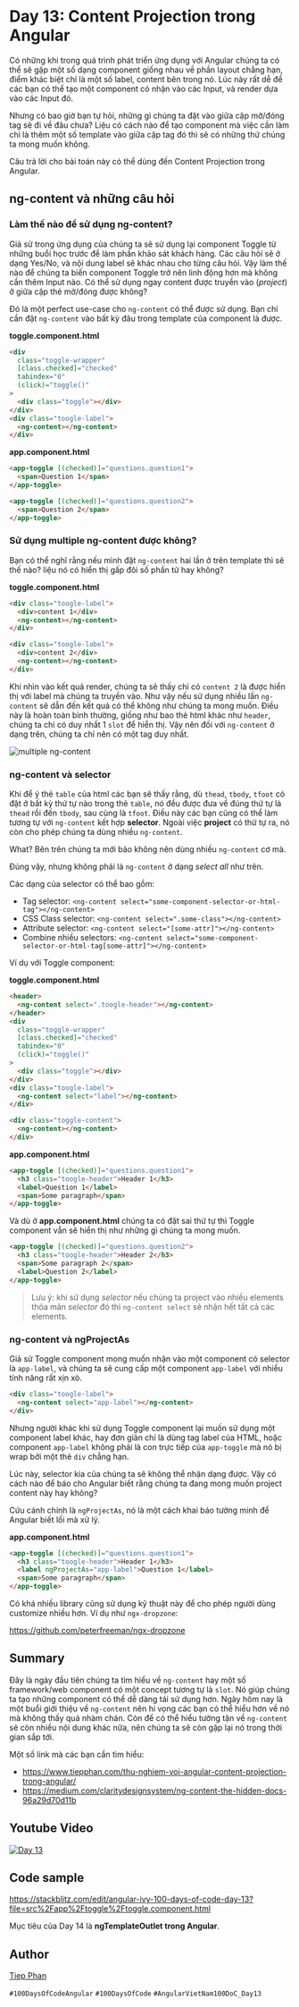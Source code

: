 # Day 13: Content Projection trong Angular

Có những khi trong quá trình phát triển ứng dụng với Angular chúng ta có thể sẽ gặp một số dạng component giống nhau về phần layout chẳng hạn, điểm khác biệt chỉ là một số label, content bên trong nó. Lúc này rất dễ để các bạn có thể tạo một component có nhận vào các Input, và render dựa vào các Input đó.

Nhưng có bao giờ bạn tự hỏi, những gì chúng ta đặt vào giữa cặp mở/đóng tag sẽ đi về đâu chưa? Liệu có cách nào để tạo component mà việc cần làm chỉ là thêm một số template vào giữa cặp tag đó thì sẽ có những thứ chúng ta mong muốn không.

Câu trả lời cho bài toán này có thể dùng đến Content Projection trong Angular.

## ng-content và những câu hỏi

### Làm thế nào để sử dụng ng-content?

Giả sử trong ứng dụng của chúng ta sẽ sử dụng lại component Toggle từ những buổi học trước để làm phần khảo sát khách hàng. Các câu hỏi sẽ ở dạng Yes/No, và nội dung label sẽ khác nhau cho từng câu hỏi. Vậy làm thế nào để chúng ta biến component Toggle trở nên linh động hơn mà không cần thêm Input nào. Có thể sử dụng ngay content được truyền vào (_project_) ở giữa cặp thẻ mở/đóng được không?

Đó là một perfect use-case cho `ng-content` có thể được sử dụng. Bạn chỉ cần đặt `ng-content` vào bất kỳ đâu trong template của component là được.

**toggle.component.html**

```html
<div
  class="toggle-wrapper"
  [class.checked]="checked"
  tabindex="0"
  (click)="toggle()"
>
  <div class="toggle"></div>
</div>
<div class="toogle-label">
  <ng-content></ng-content>
</div>
```

**app.component.html**

```html
<app-toggle [(checked)]="questions.question1">
  <span>Question 1</span>
</app-toggle>

<app-toggle [(checked)]="questions.question2">
  <span>Question 2</span>
</app-toggle>
```

### Sử dụng multiple ng-content được không?

Bạn có thể nghĩ rằng nếu mình đặt `ng-content` hai lần ở trên template thì sẽ thế nào? liệu nó có hiển thị gấp đôi số phần tử hay không?

**toggle.component.html**

```html
<div class="toogle-label">
  <div>content 1</div>
  <ng-content></ng-content>
</div>

<div class="toogle-label">
  <div>content 2</div>
  <ng-content></ng-content>
</div>
```

Khi nhìn vào kết quả render, chúng ta sẽ thấy chỉ có `content 2` là được hiển thị với label mà chúng ta truyền vào. Như vậy nếu sử dụng nhiều lần `ng-content` sẽ dẫn đến kết quả có thể không như chúng ta mong muốn. Điều này là hoàn toàn bình thường, giống như bao thẻ html khác như `header`, chúng ta chỉ có duy nhất 1 `slot` để hiển thị. Vậy nên đối với `ng-content` ở dạng trên, chúng ta chỉ nên có một tag duy nhất.

![multiple ng-content](assets/ng100doc-d013-multiple-ng-content.png)

### ng-content và selector

Khi để ý thẻ `table` của html các bạn sẽ thấy rằng, dù `thead`, `tbody`, `tfoot` có đặt ở bất kỳ thứ tự nào trong thẻ `table`, nó đều được đưa về đúng thứ tự là `thead` rồi đến `tbody`, sau cùng là `tfoot`. Điều này các bạn cũng có thể làm tương tự với `ng-content` kết hợp **selector**. Ngoài việc **project** có thứ tự ra, nó còn cho phép chúng ta dùng nhiều `ng-content`.

What? Bên trên chúng ta mới bảo không nên dùng nhiều `ng-content` cơ mà.

Đúng vậy, nhưng không phải là `ng-content` ở dạng _select all_ như trên.

Các dạng của selector có thể bao gồm:

- Tag selector: `<ng-content select="some-component-selector-or-html-tag"></ng-content>`
- CSS Class selector: `<ng-content select=".some-class"></ng-content>`
- Attribute selector: `<ng-content select="[some-attr]"></ng-content>`
- Combine nhiều selectors: `<ng-content select="some-component-selector-or-html-tag[some-attr]"></ng-content>`

Ví dụ với Toggle component:

**toggle.component.html**

```html
<header>
  <ng-content select=".toogle-header"></ng-content>
</header>
<div
  class="toggle-wrapper"
  [class.checked]="checked"
  tabindex="0"
  (click)="toggle()"
>
  <div class="toggle"></div>
</div>
<div class="toogle-label">
  <ng-content select="label"></ng-content>
</div>

<div class="toggle-content">
  <ng-content></ng-content>
</div>
```

**app.component.html**

```html
<app-toggle [(checked)]="questions.question1">
  <h3 class="toogle-header">Header 1</h3>
  <label>Question 1</label>
  <span>Some paragraph</span>
</app-toggle>
```

Và dù ở **app.component.html** chúng ta có đặt sai thứ tự thì Toggle component vẫn sẽ hiển thị như những gì chúng ta mong muốn.

```html
<app-toggle [(checked)]="questions.question2">
  <h3 class="toogle-header">Header 2</h3>
  <span>Some paragraph 2</span>
  <label>Question 2</label>
</app-toggle>
```

> Lưu ý: khi sử dụng _selector_ nếu chúng ta project vào nhiều elements thỏa mãn _selector_ đó thì `ng-content select` sẽ nhận hết tất cả các elements.

### ng-content và ngProjectAs

Giả sử Toggle component mong muốn nhận vào một component có selector là `app-label`, và chúng ta sẽ cung cấp một component `app-label` với nhiều tính năng rất xịn xò.

```html
<div class="toogle-label">
  <ng-content select="app-label"></ng-content>
</div>
```

Nhưng người khác khi sử dụng Toggle component lại muốn sử dụng một component label khác, hay đơn giản chỉ là dùng tag label của HTML, hoặc component `app-label` không phải là con trực tiếp của `app-toggle` mà nó bị wrap bởi một thẻ `div` chẳng hạn.

Lúc này, selector kia của chúng ta sẽ không thể nhận dạng được. Vậy có cách nào để báo cho Angular biết rằng chúng ta đang mong muốn project content này hay không?

Cứu cánh chính là `ngProjectAs`, nó là một cách khai báo tường minh để Angular biết lối mà xử lý.

**app.component.html**

```html
<app-toggle [(checked)]="questions.question1">
  <h3 class="toogle-header">Header 1</h3>
  <label ngProjectAs="app-label">Question 1</label>
  <span>Some paragraph</span>
</app-toggle>
```

Có khá nhiều library cũng sử dụng kỹ thuật này để cho phép người dùng customize nhiều hơn. Ví dụ như `ngx-dropzone`:

https://github.com/peterfreeman/ngx-dropzone

## Summary

Đây là ngày đầu tiên chúng ta tìm hiểu về `ng-content` hay một số framework/web component có một concept tương tự là `slot`. Nó giúp chúng ta tạo những component có thể dễ dàng tái sử dụng hơn. Ngày hôm nay là một buổi giới thiệu về `ng-content` nên hi vọng các bạn có thể hiểu hơn về nó mà không thấy quá nhàm chán.
Còn để có thể hiểu tường tận về `ng-content` sẽ còn nhiều nội dung khác nữa, nên chúng ta sẽ còn gặp lại nó trong thời gian sắp tới.

Một số link mà các bạn cần tìm hiểu:

- https://www.tiepphan.com/thu-nghiem-voi-angular-content-projection-trong-angular/
- https://medium.com/claritydesignsystem/ng-content-the-hidden-docs-96a29d70d11b

## Youtube Video

[![Day 13](https://img.youtube.com/vi/-vN52YVbcgk/0.jpg)](https://youtu.be/-vN52YVbcgk)

## Code sample

https://stackblitz.com/edit/angular-ivy-100-days-of-code-day-13?file=src%2Fapp%2Ftoggle%2Ftoggle.component.html

Mục tiêu của Day 14 là **ngTemplateOutlet trong Angular**.

## Author

[Tiep Phan](https://github.com/tieppt)

`#100DaysOfCodeAngular` `#100DaysOfCode` `#AngularVietNam100DoC_Day13`
